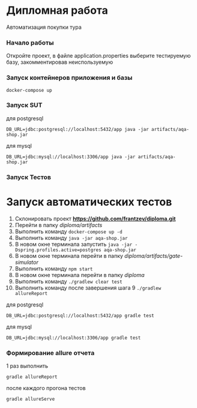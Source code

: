 # Дипломная работа

Автоматизация покупки тура

### Начало работы

Откройте проект, в файле application.properties выберите тестируемую базу, закомментировав неиспользуемую

### Запуск контейнеров приложения и базы 

```
docker-compose up
```

### Запуск SUT

для postgresql
```
DB_URL=jdbc:postgresql://localhost:5432/app java -jar artifacts/aqa-shop.jar
```
для mysql
```
DB_URL=jdbc:mysql://localhost:3306/app java -jar artifacts/aqa-shop.jar
``` 

### Запуск Teстов 

# Запуск автоматических тестов
1. Склонировать проект **https://github.com/frantzev/diploma.git**
2. Перейти в папку _diploma/artifacts_
3. Выполнить команду `docker-compose up -d`
4. Выполнить команду `java -jar aqa-shop.jar`
5. В новом окне терминала запустить `java -jar -Dspring.profiles.active=postgres aqa-shop.jar`
6. В новом окне терминала перейти в папку _diploma/artifacts/gate-simulator_
7. Выполнить команду `npm start`
8. В новом окне терминала перейти в папку _diploma_
9. Выполнить команду `./gradlew clear test`
10. Выполнить команду после завершения шага 9 `./gradlew allureReport`

для postgresql
```
DB_URL=jdbc:postgresql://localhost:5432/app gradle test 
```

для mysql
```
DB_URL=jdbc:mysql://localhost:3306/app gradle test 
```

### Формирование allure отчета

1 раз выполнить 
```
gradle allureReport
```

после каждого прогона тестов
```
gradle allureServe
```
